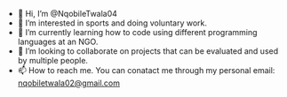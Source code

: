 - 👋 Hi, I’m @NqobileTwala04
- 👀 I’m interested in sports and doing voluntary work.
- 🌱 I’m currently learning how to code using different programming languages at an NGO.
- 💞️ I’m looking to collaborate on projects that can be evaluated and used by multiple people.
- 📫 How to reach me. You can conatact me through my personal email: nqobiletwala02@gmail.com

<!---
NqobileTwala04/NqobileTwala04 is a ✨ special ✨ repository because its `README.md` (this file) appears on your GitHub profile.
You can click the Preview link to take a look at your changes.
--->
